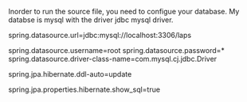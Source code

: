 Inorder to run the source file, you need to configue your database.
My databse is mysql with the driver jdbc mysql driver.


spring.datasource.url=jdbc:mysql://localhost:3306/laps

spring.datasource.username=root
spring.datasource.password=*
spring.datasource.driver-class-name=com.mysql.cj.jdbc.Driver

spring.jpa.hibernate.ddl-auto=update

spring.jpa.properties.hibernate.show_sql=true

